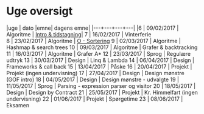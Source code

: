 # Uge oversigt

|uge	| dato |emne| dagens emne|
|---+---+---+---||6		| 09/02/2017		| 	Algoritme	| 	[Intro & tidstagning](Lektion01-benchmarking/lektion01.md)|7		| 16/02/2017		| Vinterferie	8		| 23/02/2017		| Algoritme		| [O - Sortering](Lektion02-bigO-sorting/lektion02.md)9		| 02/03/2017		| Algoritme		| Hashmap & search trees10		| 09/03/2017		| Algoritme		| Grafer & backtracking11		| 16/03/2017		| Algoritme		| Grafer A*12		| 23/03/2017		| Sprog		| Regulære udtryk13		| 30/03/2017		| Design		| Linq & Lambda14		| 06/04/2017		| Design		| Frameworks & call back15		| 13/04/2017		| Påske	16		| 20/04/2017		| Projekt		| 	Projekt (ingen undervisning)17		| 27/04/2017		| Design		| 	Design mønstre (GOF intro)18		| 04/05/2017		| Design		| Design mønstre - udvalgte19		| 11/05/2017		| Sprog		| Parsing - expression parser og visitor20		| 18/05/2017		| Design		| Design by Contract21		| 25/05/2017		| Projekt | Kr. Himmelfart (ingen undervisning)22		| 01/06/2017		| Projekt	| Spørgetime23		| 08/06/2017		| Eksamen	

